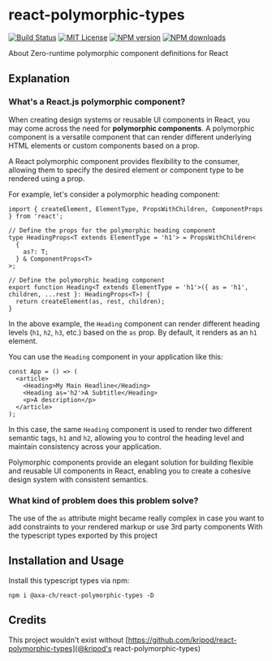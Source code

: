 # react-polymorphic-types

[![Build Status][ci-image]][ci-url]
[![MIT License][license-image]][license-url]
[![NPM version][npm-version-image]][npm-url]
[![NPM downloads][npm-downloads-image]][npm-url]

About Zero-runtime polymorphic component definitions for React

## Explanation

### What's a React.js polymorphic component?

When creating design systems or reusable UI components in React, you may come across the need for **polymorphic components**.
A polymorphic component is a versatile component that can render different underlying HTML elements or custom components based on a prop.

A React polymorphic component provides flexibility to the consumer, allowing them to specify the desired element or component type to be rendered using a prop.

For example, let's consider a polymorphic heading component:

```tsx
import { createElement, ElementType, PropsWithChildren, ComponentProps } from 'react';

// Define the props for the polymorphic heading component
type HeadingProps<T extends ElementType = 'h1'> = PropsWithChildren<
  {
    as?: T;
  } & ComponentProps<T>
>;

// Define the polymorphic heading component
export function Heading<T extends ElementType = 'h1'>({ as = 'h1', children, ...rest }: HeadingProps<T>) {
  return createElement(as, rest, children);
}
```

In the above example, the `Heading` component can render different heading levels (`h1`, `h2`, `h3`, etc.) based on the `as` prop. By default, it renders as an `h1` element.

You can use the `Heading` component in your application like this:

```tsx
const App = () => (
  <article>
    <Heading>My Main Headline</Heading>
    <Heading as='h2'>A Subtitle</Heading>
    <p>A description</p>
  </article>
);
```

In this case, the same `Heading` component is used to render two different semantic tags, `h1` and `h2`, allowing you to control the heading level and maintain consistency across your application.

Polymorphic components provide an elegant solution for building flexible and reusable UI components in React, enabling you to create a cohesive design system with consistent semantics.

### What kind of problem does this problem solve?

The use of the `as` attribute might became really complex in case you want to add constraints to your rendered markup or use 3rd party components
With the typescript types exported by this project

## Installation and Usage

Install this typescript types via npm:

```shell
npm i @axa-ch/react-polymorphic-types -D
```

## Credits

This project wouldn't exist without [https://github.com/kripod/react-polymorphic-types](@kripod's react-polymorphic-types)

[ci-image]: https://img.shields.io/github/actions/workflow/status/axa-ch/react-polymorphic-types/ci.yml?style=flat-square&branch=main
[ci-url]: https://github.com/axa-ch/react-polymorphic-types/actions
[license-image]: http://img.shields.io/badge/license-MIT-000000.svg?style=flat-square
[license-url]: LICENSE
[npm-version-image]: https://img.shields.io/npm/v/@axa-ch/react-polymorphic-types.svg?style=flat-square
[npm-downloads-image]: https://img.shields.io/npm/dm/@axa-ch/react-polymorphic-types.svg?style=flat-square
[npm-url]: https://npmjs.org/package/@axa-ch/react-polymorphic-types
